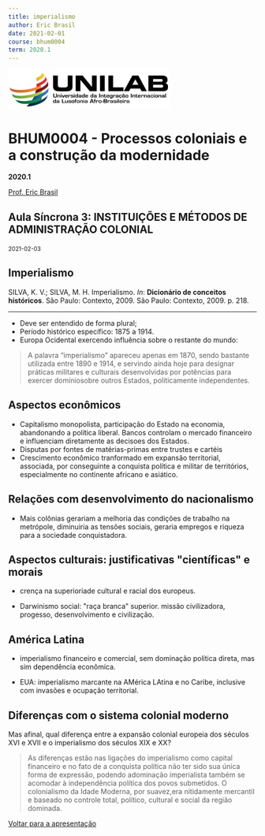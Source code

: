 ```yaml
---
title: imperialismo
author: Eric Brasil
date: 2021-02-01
course: bhum0004
term: 2020.1
---
```


<img src="images/logo-unilab.png" alt="logo-unilab" style="zoom:70%; align: center" />

# BHU**M0004 - Processos coloniais e a construção da modernidade**

**2020.1**

[Prof. Eric Brasil](ericbrasiln.github.io)

## Aula Síncrona 3: INSTITUIÇÕES E MÉTODOS DE ADMINISTRAÇÃO COLONIAL

<small>2021-02-03</small>

## Imperialismo

SILVA, K. V.; SILVA, M. H. Imperialismo. *In*: **Dicionário de conceitos históricos**. São Paulo: Contexto, 2009. São Paulo: Contexto, 2009. p. 218. 

___

- Deve ser entendido de forma plural;
- Período histórico específico: 1875 a 1914.
- Europa Ocidental exercendo influência sobre o restante do mundo:

> A palavra  “imperialismo” apareceu apenas em 1870, sendo bastante utilizada entre 1890 e 1914, e servindo ainda hoje para designar práticas militares e culturais desenvolvidas por potências para exercer domíniosobre outros Estados, politicamente independentes.

## Aspectos econômicos

- Capitalismo monopolista, participação do Estado na economia, abandonando a política liberal. Bancos controlam o mercado financeiro e influenciam diretamente as decisoes dos Estados.
- Disputas por fontes de matérias-primas entre trustes e cartéis
- Crescimento econômico tranformado em expansão territorial, associada, por conseguinte a conquista política e militar de territórios, especialmente no continente africano e asiático.

## Relações com desenvolvimento do nacionalismo

- Mais colônias gerariam a melhoria das condições de trabalho na metrópole, diminuiria as tensões sociais, geraria empregos e riqueza para a sociedade conquistadora.

## Aspectos culturais: justificativas "científicas" e morais

- crença na superioriade cultural e racial dos europeus.

- Darwinismo social: "raça branca" superior. missão civilizadora, progesso, desenvolvimento e civilização.

## América Latina

- imperialismo financeiro e comercial, sem dominação política direta, mas sim dependência econômica.

- EUA: imperialismo marcante na AMérica LAtina e no Caribe, inclusive com invasões e ocupação territorial.

## Diferenças com o sistema colonial moderno

Mas afinal, qual diferença entre a expansão colonial europeia dos séculos XVI e XVII e o imperialismo dos séculos XIX e XX?

> As diferenças estão nas ligações  do imperialismo como capital financeiro e no fato de a conquista política não ter sido sua única forma de expressão, podendo adominação imperialista também se acomodar à independência política dos povos submetidos. O colonialismo da Idade Moderna, por suavez,era nitidamente mercantil e baseado no controle total, político, cultural e social da região dominada.

[Voltar para a apresentação](ericbrasiln.github.io/bhum0004/#/7)
